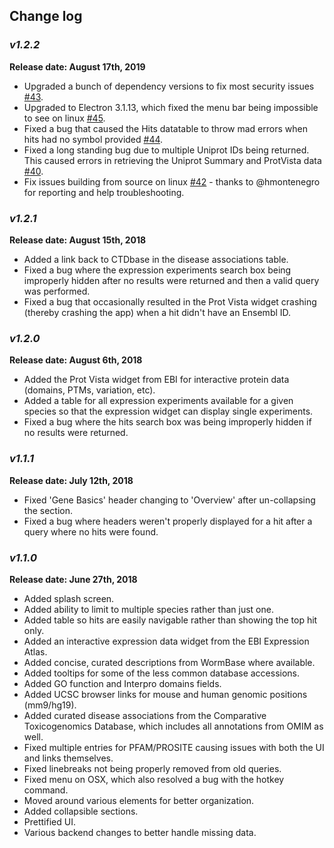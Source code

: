 ## Change log

### _**v1.2.2**_
**Release date: August 17th, 2019**
 - Upgraded a bunch of dependency versions to fix most security issues [#43](https://github.com/j-andrews7/Genotify/issues/43).
 - Upgraded to Electron 3.1.13, which fixed the menu bar being impossible to see on linux [#45](https://github.com/j-andrews7/Genotify/issues/45).
 - Fixed a bug that caused the Hits datatable to throw mad errors when hits had no symbol provided [#44](https://github.com/j-andrews7/Genotify/issues/44).
 - Fixed a long standing bug due to multiple Uniprot IDs being returned. This caused errors in retrieving the Uniprot Summary and ProtVista data [#40](https://github.com/j-andrews7/Genotify/issues/40).
 - Fix issues building from source on linux [#42](https://github.com/j-andrews7/Genotify/issues/42) - thanks to @hmontenegro for reporting and help troubleshooting.

### _**v1.2.1**_
**Release date: August 15th, 2018**
 - Added a link back to CTDbase in the disease associations table.
 - Fixed a bug where the expression experiments search box being improperly hidden after no results were returned and then a valid query was performed.
 - Fixed a bug that occasionally resulted in the Prot Vista widget crashing (thereby crashing the app) when a hit didn't have an Ensembl ID.

### _**v1.2.0**_
**Release date: August 6th, 2018**
 - Added the Prot Vista widget from EBI for interactive protein data (domains, PTMs, variation, etc).
 - Added a table for all expression experiments available for a given species so that the expression widget can display single experiments.
 - Fixed a bug where the hits search box was being improperly hidden if no results were returned.

### _**v1.1.1**_
**Release date: July 12th, 2018**
 - Fixed 'Gene Basics' header changing to 'Overview' after un-collapsing the section.
 - Fixed a bug where headers weren't properly displayed for a hit after a query where no hits were found.

### _**v1.1.0**_
**Release date: June 27th, 2018**
 - Added splash screen.
 - Added ability to limit to multiple species rather than just one.
 - Added table so hits are easily navigable rather than showing the top hit only.
 - Added an interactive expression data widget from the EBI Expression Atlas.
 - Added concise, curated descriptions from WormBase where available.
 - Added tooltips for some of the less common database accessions.
 - Added GO function and Interpro domains fields.
 - Added UCSC browser links for mouse and human genomic positions (mm9/hg19).
 - Added curated disease associations from the Comparative Toxicogenomics Database, which includes all annotations from OMIM as well.
 - Fixed multiple entries for PFAM/PROSITE causing issues with both the UI and links themselves.
 - Fixed linebreaks not being properly removed from old queries.
 - Fixed menu on OSX, which also resolved a bug with the hotkey command.
 - Moved around various elements for better organization.
 - Added collapsible sections.
 - Prettified UI.
 - Various backend changes to better handle missing data.
